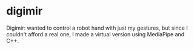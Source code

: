 # digimir
Digimir: wanted to control a robot hand with just my gestures, but since I couldn't afford a real one, I made a virtual version using MediaPipe and C++. 
